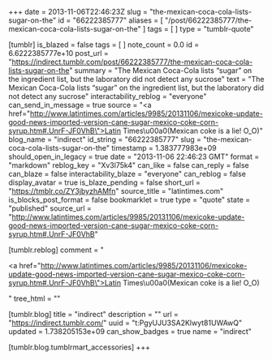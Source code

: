 +++
date = 2013-11-06T22:46:23Z
slug = "the-mexican-coca-cola-lists-sugar-on-the"
id = "66222385777"
aliases = [ "/post/66222385777/the-mexican-coca-cola-lists-sugar-on-the" ]
tags = [ ]
type = "tumblr-quote"

[tumblr]
is_blazed = false
tags = [ ]
note_count = 0.0
id = 6.6222385777e+10
post_url = "https://indirect.tumblr.com/post/66222385777/the-mexican-coca-cola-lists-sugar-on-the"
summary = "The Mexican Coca-Cola lists “sugar” on the ingredient list, but the laboratory did not detect any sucrose"
text = "The Mexican Coca-Cola lists &ldquo;sugar&rdquo; on the ingredient list, but the laboratory did not detect any sucrose"
interactability_reblog = "everyone"
can_send_in_message = true
source = "<a href=\"http://www.latintimes.com/articles/9985/20131106/mexicoke-update-good-news-imported-version-cane-sugar-mexico-coke-corn-syrup.htm#.UnrF-JF0VhB\">Latin Times</a>\u00a0(Mexican coke is a lie! O_O)"
blog_name = "indirect"
id_string = "66222385777"
slug = "the-mexican-coca-cola-lists-sugar-on-the"
timestamp = 1.383777983e+09
should_open_in_legacy = true
date = "2013-11-06 22:46:23 GMT"
format = "markdown"
reblog_key = "Xv3l75k4"
can_like = false
can_reply = false
can_blaze = false
interactability_blaze = "everyone"
can_reblog = false
display_avatar = true
is_blaze_pending = false
short_url = "https://tmblr.co/ZY3jbyzhAMfn"
source_title = "latintimes.com"
is_blocks_post_format = false
bookmarklet = true
type = "quote"
state = "published"
source_url = "http://www.latintimes.com/articles/9985/20131106/mexicoke-update-good-news-imported-version-cane-sugar-mexico-coke-corn-syrup.htm#.UnrF-JF0VhB"

[tumblr.reblog]
comment = "<p><a href=\"http://www.latintimes.com/articles/9985/20131106/mexicoke-update-good-news-imported-version-cane-sugar-mexico-coke-corn-syrup.htm#.UnrF-JF0VhB\">Latin Times</a>\u00a0(Mexican coke is a lie! O_O)</p>"
tree_html = ""

[tumblr.blog]
title = "indirect"
description = ""
url = "https://indirect.tumblr.com/"
uuid = "t:PgyUJU3SA2Klwyt81UWAwQ"
updated = 1.738205153e+09
can_show_badges = true
name = "indirect"

[tumblr.blog.tumblrmart_accessories]
+++
